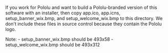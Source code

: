 If you work for Pololu and want to build a Pololu-branded version of this
software with an installer, then copy app.ico, app.icns, setup_banner_wix.bmp,
and setup_welcome_wix.bmp to this directory.  We don't include these files in
source control because they contain the Pololu logo.

Note:
    - setup_banner_wix.bmp should be 493x58
    - setup_welcome_wix.bmp should be 493x312

